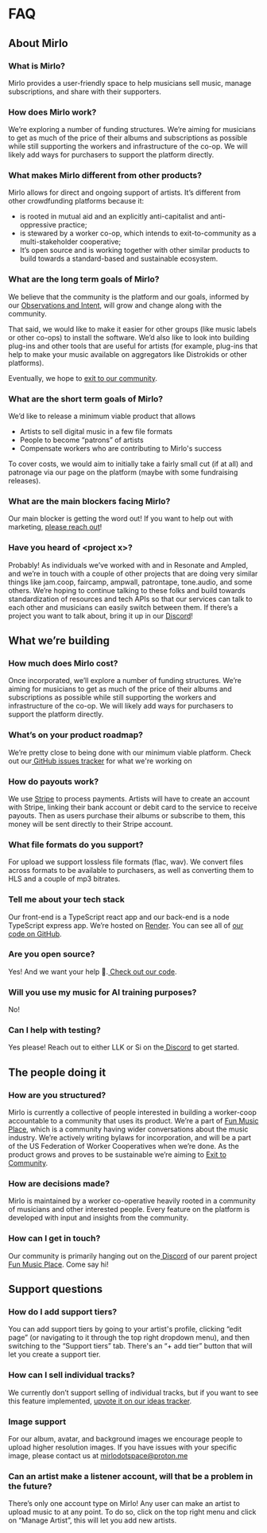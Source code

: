 # FAQ

## About Mirlo

### What is Mirlo?

Mirlo provides a user-friendly space to help musicians sell music, manage subscriptions, and share with their supporters.

### How does Mirlo work?

We’re exploring a number of funding structures. We’re aiming for musicians to get as much of the price of their albums and subscriptions as possible while still supporting the workers and infrastructure of the co-op. We will likely add ways for purchasers to support the platform directly.

### What makes Mirlo different from other products?

Mirlo allows for direct and ongoing support of artists. It’s different from other crowdfunding platforms because it:

- is rooted in mutual aid and an explicitly anti-capitalist and anti-oppressive practice;
- is stewared by a worker co-op, which intends to exit-to-community as a multi-stakeholder cooperative;
- It’s open source and is working together with other similar products to build towards a standard-based and sustainable ecosystem.

### What are the long term goals of Mirlo?

We believe that the community is the platform and our goals, informed by our [Observations and Intent](https://funmusic.place/observations-and-intent/), will grow and change along with the community.

That said, we would like to make it easier for other groups (like music labels or other co-ops) to install the software. We’d also like to look into building plug-ins and other tools that are useful for artists (for example, plug-ins that help to make your music available on aggregators like Distrokids or other platforms).

Eventually, we hope to [exit to our community](https://blog.fracturedatlas.org/exit-to-community).

### What are the short term goals of Mirlo?

We’d like to release a minimum viable product that allows

- Artists to sell digital music in a few file formats
- People to become “patrons” of artists
- Compensate workers who are contributing to Mirlo's success

To cover costs, we would aim to initially take a fairly small cut (if at all) and patronage via our page on the platform (maybe with some fundraising releases).

### What are the main blockers facing Mirlo?

Our main blocker is getting the word out! If you want to help out with marketing, [please reach out](mailto:mirlodotspace@protonmail.com)!

### Have you heard of &lt;project x>?

Probably! As individuals we’ve worked with and in Resonate and Ampled, and we’re in touch with a couple of other projects that are doing very similar things like jam.coop, faircamp, ampwall, patrontape, tone.audio, and some others. We’re hoping to continue talking to these folks and build towards standardization of resources and tech APIs so that our services can talk to each other and musicians can easily switch between them. If there’s a project you want to talk about, bring it up in our [Discord](https://discord.gg/XuV7F4YRqB)!

## What we’re building

### How much does Mirlo cost?

Once incorporated, we’ll explore a number of funding structures. We’re aiming for musicians to get as much of the price of their albums and subscriptions as possible while still supporting the workers and infrastructure of the co-op. We will likely add ways for purchasers to support the platform directly.

### What’s on your product roadmap?

We’re pretty close to being done with our minimum viable platform. Check out our[ GitHub issues tracker](https://github.com/funmusicplace/mirlo/issues) for what we're working on

### How do payouts work?

We use [Stripe](https://stripe.com/nl-us) to process payments. Artists will have to create an account with Stripe, linking their bank account or debit card to the service to receive payouts. Then as users purchase their albums or subscribe to them, this money will be sent directly to their Stripe account.

### What file formats do you support?

For upload we support lossless file formats (flac, wav). We convert files across formats to be available to purchasers, as well as converting them to HLS and a couple of mp3 bitrates.

### Tell me about your tech stack

Our front-end is a TypeScript react app and our back-end is a node TypeScript express app. We’re hosted on [Render](https://render.com/). You can see all of [our code on GitHub](https://github.com/funmusicplace/mirlo/).

### Are you open source?

Yes! And we want your help 🙂.[ Check out our code](https://github.com/funmusicplace/mirlo).

### Will you use my music for AI training purposes?

No!

### Can I help with testing?

Yes please! Reach out to either LLK or Si on the[ Discord](https://discord.gg/XuV7F4YRqB) to get started.

## The people doing it

### How are you structured?

Mirlo is currently a collective of people interested in building a worker-coop accountable to a community that uses its product. We’re a part of [Fun Music Place](https://funmusic.place/), which is a community having wider conversations about the music industry. We’re actively writing bylaws for incorporation, and will be a part of the US Federation of Worker Cooperatives when we’re done. As the product grows and proves to be sustainable we’re aiming to [Exit to Community](https://www.colorado.edu/lab/medlab/exit-to-community).

### How are decisions made?

Mirlo is maintained by a worker co-operative heavily rooted in a community of musicians and other interested people. Every feature on the platform is developed with input and insights from the community.

### How can I get in touch?

Our community is primarily hanging out on the[ Discord](https://discord.gg/XuV7F4YRqB) of our parent project[ Fun Music Place](https://funmusic.place). Come say hi!

## Support questions

### How do I add support tiers?

You can add support tiers by going to your artist's profile, clicking “edit page” (or navigating to it through the top right dropdown menu), and then switching to the “Support tiers” tab. There's an “+ add tier” button that will let you create a support tier.

### How can I sell individual tracks?

We currently don’t support selling of individual tracks, but if you want to see this feature implemented, [upvote it on our ideas tracker](https://github.com/funmusicplace/mirlo/discussions/509).

### Image support

For our album, avatar, and background images we encourage people to upload higher resolution images. If you have issues with your specific image, please contact us at [mirlodotspace@proton.me](mailto:mirlodotspace@proton.me)

### Can an artist make a listener account, will that be a problem in the future?

There’s only one account type on Mirlo! Any user can make an artist to upload music to at any point. To do so, click on the top right menu and click on “Manage Artist”, this will let you add new artists.
